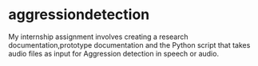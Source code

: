 # aggressiondetection
My internship assignment involves creating a research documentation,prototype documentation and the Python script that takes audio files as input for Aggression detection in speech or audio.
